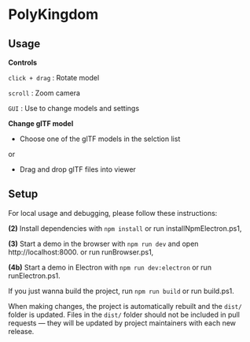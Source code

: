 PolyKingdom
======================


Usage
-----

**Controls**

`click + drag` : Rotate model

`scroll` : Zoom camera

`GUI` : Use to change models and settings

**Change glTF model**

* Choose one of the glTF models in the selction list

or

* Drag and drop glTF files into viewer

Setup
-----

For local usage and debugging, please follow these instructions:

**(2)** Install dependencies with `npm install` or run installNpmElectron.ps1,

**(3)** Start a demo in the browser with `npm run dev` and open http://localhost:8000. or run runBrowser.ps1,

**(4b)** Start a demo in Electron with `npm run dev:electron` or run runElectron.ps1.

If you just wanna build the project, run `npm run build` or run build.ps1.

When making changes, the project is automatically rebuilt and the `dist/` folder
is updated. Files in the `dist/` folder should not be included in pull
requests — they will be updated by project maintainers with each new release.
